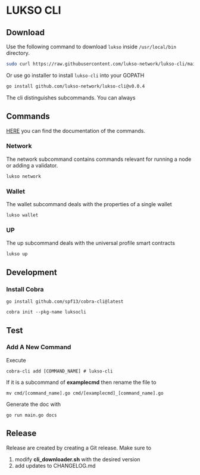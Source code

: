 # LUKSO CLI


## Download
Use the following command to download `lukso` inside `/usr/local/bin` directory.
```bash
sudo curl https://raw.githubusercontent.com/lukso-network/lukso-cli/main/cli_downloader.sh | sudo bash
```

Or use go installer to install `lukso-cli` into your GOPATH
```bash
go install github.com/lukso-network/lukso-cli@v0.0.4
```
The cli distinguishes subcommands. You can always 

## Commands

[HERE](./docs/cli.md) you can find the documentation of the commands.

### Network
The network subcommand contains commands relevant for running a node or adding a validator. 

    lukso network 

### Wallet
The wallet subcommand deals with the properties of a single wallet 

    lukso wallet

### UP
The up subcommand deals with the universal profile smart contracts

    lukso up


## Development


### Install Cobra

    go install github.com/spf13/cobra-cli@latest

    cobra init --pkg-name luksocli

## Test

    

### Add A New Command

Execute

    cobra-cli add [COMMAND_NAME] # lukso-cli

If it is a subcommand of **examplecmd** then rename the file to

    mv cmd/[command_name].go cmd/[examplecmd]_[command_name].go

Generate the doc with

    go run main.go docs 

## Release

Release are created by creating a Git release. Make sure to 

1. modify **cli_downloader.sh** with the desired version 
2. add updates to CHANGELOG.md

